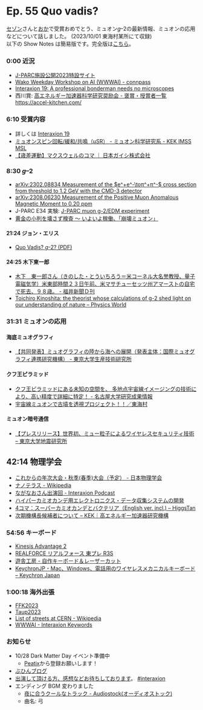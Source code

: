 # Ep. 55 Quo vadis?

[セゾン](https://twitter.com/ShowEachLow)さんと[おか](https://twitter.com/nowohyeah)で受賞おめでとう、ミュオン<i>g</i>–2の最新情報、ミュオンの応用などについて話しました。 (2023/10/01 東海村某所にて収録)  
以下の Show Notes は簡易版です。完全版は[こちら](https://interaxion-podcast.github.io/54)。

### 0:00 近況

- [J-PARC施設公開2023特設サイト](https://j-parc.jp/OPEN_HOUSE/2023/)
- [Wako Weekday Workshop on AI (WWWAI) - connpass](https://wwwai.connpass.com/)
- [Interaxion 19: A professional bonderman needs no microscopes](https://interaxion-podcast.github.io/19)
- 西川賞: [高エネルギー加速器科学研究奨励会 - 褒賞・授賞者一覧](https://www.heas.jp/award/jusyo.html)
https://accel-kitchen.com/

### 6:10 受賞内容

- 詳しくは [Interaxion 19](https://interaxion-podcast.github.io/19)
- [ミュオンスピン回転/緩和/共鳴（μSR） - ミュオン科学研究系 - KEK IMSS MSL](https://www2.kek.jp/imss/msl/muon-tour/MuSR.html)
- [【歳差運動】マクスウェルのコマ ｜ 日本ガイシ株式会社](https://site.ngk.co.jp/lab/no102/)

### 8:30 <i>g</i>–2

- [arXiv:2302.08834 Measurement of the $e^+e^-\toπ^+π^-$ cross section from threshold to 1.2 GeV with the CMD-3 detector](https://arxiv.org/abs/2302.08834)  
- [arXiv:2308.06230 Measurement of the Positive Muon Anomalous Magnetic Moment to 0.20 ppm](https://arxiv.org/abs/2308.06230)
- J-PARC E34 実験: [J-PARC muon g-2/EDM experiment](https://g-2.kek.jp/)
- [黄金の小判を壊さず検査  ～ いよいよ稼働、「崩壊ミュオン」](https://www2.kek.jp/ja/newskek/2009/janfeb/J-PARCmuon2.html)

#### 21:24 ジョン・エリス

- [Quo Vadis? <i>g</i>-2? (PDF)](https://kds.kek.jp/event/46470/contributions/238555/attachments/168400/220576/QuoVadisg-2.pdf)

#### 24:25 木下東一郎

- [木下　東一郎さん（きのした・とういちろう＝米コーネル大名誉教授、量子電磁気学）米東部時間２３日午前、米マサチューセッツ州アマーストの自宅で死去、９８歳。 - 福井新聞Ｄ刊](https://www.fukuishimbun.co.jp/articles/-/1753672)
- [Toichiro Kinoshita: the theorist whose calculations of g-2 shed light on our understanding of nature – Physics World](https://physicsworld.com/a/toichiro-kinoshita-the-theorist-whose-calculations-of-g-2-shed-light-on-our-understanding-of-nature/)  

### 31:31 ミュオンの応用

#### 海底ミュオグラフィ

- [【共同発表】ミュオグラフィの陸から海への展開（発表主体：国際ミュオグラフィ連携研究機構） - 東京大学生産技術研究所](https://www.iis.u-tokyo.ac.jp/ja/news/3515/)

#### クフ王ピラミッド

- [クフ王ピラミッドにある未知の空間を、 多地点宇宙線イメージングの技術により、高い精度で詳細に特定！ - 名古屋大学研究成果情報](https://www.nagoya-u.ac.jp/researchinfo/result/2023/03/post-469.html)
- [宇宙線ミュオンで古墳を透視プロジェクト！！／東海村](https://www.vill.tokai.ibaraki.jp/soshikikarasagasu/kyoikuiinkai/shogaigakushuka/9/1/2/8705.html)

#### ミュオン暗号通信

- [【プレスリリース】世界初、ミュー粒子によるワイヤレスセキュリティ技術 – 東京大学地震研究所](https://www.eri.u-tokyo.ac.jp/award/18137/)

## 42:14 物理学会

- [これからの年次大会・秋季(春季)大会（予定） - 日本物理学会](https://www.jps.or.jp/activities/meetings/future.php)
- [ナノテラス - Wikipedia](https://ja.wikipedia.org/wiki/%E3%83%8A%E3%83%8E%E3%83%86%E3%83%A9%E3%82%B9)
- [ながなおさん出演回 - Interaxion Podcast](https://interaxion-podcast.github.io/starring/#%E3%81%AA%E3%81%8C%E3%81%AA%E3%81%8A)
- [ハイパーカミオカンデ用エレクトロニクス・データ収集システムの開発](https://www-sk.icrr.u-tokyo.ac.jp/~hayato_s/hyperk-online.html)  
- [4コマ：スーパーカミオカンデとバクテリア（English ver. incl.) – HiggsTan](https://higgstan.com/sk-bacteria/)
- [次期機構長候補者について – KEK｜高エネルギー加速器研究機構](https://www.kek.jp/ja/notice/202309081600/)

### 54:56 キーボード

- [Kinesis Advantage 2](https://amzn.to/3QbHJA7)
- [REALFORCE リアルフォース 東プレ R3S](https://amzn.to/48LBgDj)
- [遊舎工房 - 自作キーボード＆レーザーカット](https://yushakobo.jp/)
- [KeychronJP - Mac、Windows、電話用のワイヤレスメカニカルキーボード – Keychron Japan](https://keychron.jp/)

### 1:00:18 海外出張

- [FFK2023](https://indico.cern.ch/event/1164804/)
- [Taup2023](https://taup2023.hephy.at/)
- [List of streets at CERN - Wikipedia](https://en.wikipedia.org/wiki/List_of_streets_at_CERN)
- [WWWAI - Interaxion Keywords](https://interaxion-podcast.github.io/keywords/wwwai/)

### お知らせ

- 10/28 Dark Matter Day イベント準備中
  - [Peatix](https://peatix.com/event/3724789)から登録お願いします！
- [ぶひんブログ](https://buhin-blog.blogspot.com/)
- [出演して頂ける方、感想などお待ちしております](https://interaxion-podcast.github.io/feedback/)。 [#interaxion](https://twitter.com/hashtag/interaxion)
- エンディング BGM 変わりました
  - [夜に合うクールなトラック - Audiostock(オーディオストック)](https://audiostock.jp/audio/1409484)
  - 曲名: 弓
